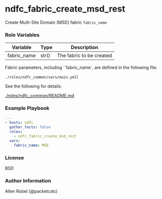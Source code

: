 # ndfc_fabric_create_msd_rest

Create Multi-Site Domain (MSD) fabric ``fabric_name``

### Role Variables

Variable        | Type  | Description
----------------|-------|----------------------------------------
fabric_name     | str() | The fabric to be created

Fabric parameters, including ``fabric_name`, are defined in the following file:

``./roles/ndfc_common/vars/main.yml``)

See the following for details:

[./roles/ndfc_common/README.md](https://github.com/allenrobel/ndfc-roles/tree/master/roles/ndfc_common/README.md)


### Example Playbook

```yaml
---
- hosts: ndfc
  gather_facts: false
  roles:
    - ndfc_fabric_create_msd_rest
  vars:
    fabric_name: MSD
```

### License

BSD

### Author Information

Allen Robel (@packetcalc)
